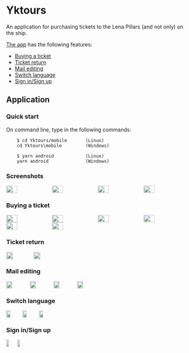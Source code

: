 # Yktours
An application for purchasing tickets to the Lena Pillars (and not only) on the ship.

[The app](#application) has the following features:

- [Buying a ticket](#buying-a-ticket)
- [Ticket return](#ticket-return)
- [Mail editing](#mail-editing)
- [Switch language](#switch-language)
- [Sign in/Sign up](sign-insign-up)

## Application

### Quick start

On command line, type in the following commands:

        $ cd Yktours/mobile       (Linux)
        cd Yktours\mobile         (Windows)

        $ yarn android            (Linux)
        yarn android              (Windows)
        
### Screenshots

<div style="display:flex;flex-wrap:wrap">
<img src="https://user-images.githubusercontent.com/50858440/192093303-a264d811-b02b-42ef-9b3d-d47799bb8c7f.png" width="24.6%" alt="">
<img src="https://user-images.githubusercontent.com/50858440/192093310-30db83ce-f2ca-4879-8f30-03095de90723.png" width="24.6%" alt="">
<img src="https://user-images.githubusercontent.com/50858440/192094074-aa8508a9-adfd-4ff4-8a22-24d3e64eee8a.png" width="24.6%" alt="">
<img src="https://user-images.githubusercontent.com/50858440/192094267-1dd86d78-eb0e-4b6f-9ca7-bcc4b2a4a800.png" width="24.6%" alt="">
</div>

### Buying a ticket

<div style="display:flex;flex-wrap:wrap">
<img src="https://user-images.githubusercontent.com/50858440/192094913-030593e6-83b0-4387-9f39-9b812e8c5948.png" width="24.6%" alt="">
<img src="https://user-images.githubusercontent.com/50858440/192094932-a5cff149-1cbd-4be7-bfcf-eb466e116a17.png" width="24.6%" alt="">
<img src="https://user-images.githubusercontent.com/50858440/192094941-66e85e56-0040-4108-844b-b70d8c0d87f4.png" width="24.6%" alt="">
<img src="https://user-images.githubusercontent.com/50858440/192094955-84f36ea5-b0be-4fb1-9d84-b7641658bada.png" width="24.6%" alt="">
<img src="https://user-images.githubusercontent.com/50858440/192094946-6693e2c8-f234-4946-8dc3-02705fe02844.png" width="24.6%" alt="">
<img src="https://user-images.githubusercontent.com/50858440/192094985-7ef8f205-ad51-4cd6-811d-2b1b08d54c73.png" width="24.6%" alt="">
<div>

### Ticket return

<div style="display:flex;flex-wrap:wrap">
<img src="https://user-images.githubusercontent.com/50858440/192095861-e1624f9a-76d5-4844-a5d8-d57f341a57f1.png" width="24.6%" alt="">
<img src="https://user-images.githubusercontent.com/50858440/192095856-f4ce2f82-0eb5-41e0-aacc-ceb108dd3daa.png" width="24.6%" alt="">
<div>

### Mail editing

<div style="display:flex;flex-wrap:wrap">
<img src="https://user-images.githubusercontent.com/50858440/192096323-a25743b8-8e4a-4b6a-8887-073da4c63730.png" width="24.6%" alt="">
<img src="https://user-images.githubusercontent.com/50858440/192096369-114665f0-765f-4b6b-9c3d-664f11c14eca.png" width="24.6%" alt="">
<img src="https://user-images.githubusercontent.com/50858440/192096377-a8207dd5-cda4-467b-b84d-d77b65a6b6f8.png" width="24.6%" alt="">
<img src="https://user-images.githubusercontent.com/50858440/192096386-47a393f9-49ec-4b3e-ac29-0d35c648d121.png" width="24.6%" alt="">
<div>

### Switch language

<div style="display:flex;flex-wrap:wrap">
<img src="https://user-images.githubusercontent.com/50858440/192096542-3db63d6a-6319-4e51-8cfb-c02b5b83c32c.png" width="24.6%" alt="">
<img src="https://user-images.githubusercontent.com/50858440/192096582-6b3bfa47-1592-429c-89dd-973fab296eb2.png" width="24.6%" alt="">
<img src="https://user-images.githubusercontent.com/50858440/192096658-4b82063f-fc24-49e3-b5bc-5692ba87de6c.png" width="24.6%" alt="">
<div>

### Sign in/Sign up

<div style="display:flex;flex-wrap:wrap">
<img src="https://user-images.githubusercontent.com/50858440/192096802-a32fedf0-c083-4a0e-936e-cded1596dbf0.png" width="24.6%" alt="">
<img src="https://user-images.githubusercontent.com/50858440/192096798-3389589b-bd84-4e1a-91d8-7297c0d08359.png" width="24.6%" alt="">
<div>



